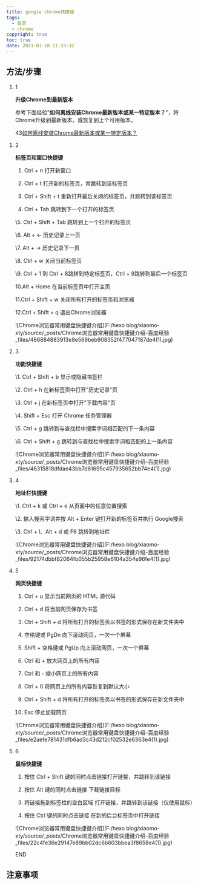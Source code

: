 ```yaml
---
title: google chrome快捷键
tags:
  - 目录
  - chrome
copyright: true
toc: true
date: 2021-07-10 11:33:32
---
```


## 方法/步骤

1. 1

   **升级Chrome到最新版本**

   参考下面经验"**如何离线安装Chrome最新版本或某一特定版本？**"，将Chrome升级到最新版本，或恢复到上个可用版本。

   

   43[如何离线安装Chrome最新版本或某一特定版本？](https://jingyan.baidu.com/article/8ebacdf00a711649f65cd5e5.html)

<!--more-->

1. 2

   **标签页和窗口快捷键**

   1.  Ctrl + n 打开新窗口

   2.  Ctrl + t 打开新的标签页，并跳转到该标签页

   3.  Ctrl + Shift + t 重新打开最后关闭的标签页，并跳转到该标签页

   4.  Ctrl + Tab 跳转到下一个打开的标签页

   \5. Ctrl + Shift + Tab 跳转到上一个打开的标签页

   \6. Alt + ← 历史记录上一页

   \7. Alt + → 历史记录下一页

   \8. Ctrl + w 关闭当前标签页

   \9. Ctrl + 1 到 Ctrl + 8跳转到特定标签页，Ctrl + 9跳转到最后一个标签页

   10.Alt + Home 在当前标签页中打开主页

   11.Ctrl + Shift + w 关闭所有打开的标签页和浏览器

   12.Ctrl + Shift + q 退出Chrome浏览器

   

   ![Chrome浏览器常用键盘快捷键介绍](F:/hexo blog/xiaomo-xty/source/_posts/Chrome浏览器常用键盘快捷键介绍-百度经验_files/486884883913e8e569beb908352f477047187de4(1).jpg)

2. 3

   **功能快捷键**

   \1. Ctrl + Shift + b 显示或隐藏书签栏

   \2. Ctrl + h 在新标签页中打开"历史记录"页

   \3. Ctrl + j 在新标签页中打开"下载内容"页

   \4. Shift + Esc 打开 Chrome 任务管理器

   \5. Ctrl + g 跳转到与查找栏中搜索字词相匹配的下一条内容

   \6. Ctrl + Shift + g 跳转到与查找栏中搜索字词相匹配的上一条内容

   

   ![Chrome浏览器常用键盘快捷键介绍](F:/hexo blog/xiaomo-xty/source/_posts/Chrome浏览器常用键盘快捷键介绍-百度经验_files/46315818dfdae43bb7d61695c457935652bb74e4(1).jpg)

3. 4

   **地址栏快捷键**

   \1. Ctrl + k 或 Ctrl + e 从页面中的任意位置搜索

   \2. 输入搜索字词并按 Alt + Enter 键打开新的标签页并执行 Google搜索

   \3. Ctrl + l、Alt + d 或 F6 跳转到地址栏

   ![Chrome浏览器常用键盘快捷键介绍](F:/hexo blog/xiaomo-xty/source/_posts/Chrome浏览器常用键盘快捷键介绍-百度经验_files/92174dbbf82064fb055b25958e6104a354e96fe4(1).jpg)

4. 5

   **网页快捷键**

   1. Ctrl + u 显示当前网页的 HTML 源代码

   2. Ctrl + d 将当前网页保存为书签

   3. Ctrl + Shift + d 将所有打开的标签页以书签的形式保存在新文件夹中

   4. 空格键或 PgDn 向下滚动网页，一次一个屏幕

   5. Shift + 空格键或 PgUp  向上滚动网页，一次一个屏幕

   6. Ctrl 和 + 放大网页上的所有内容

   7. Ctrl 和 - 缩小网页上的所有内容

   8. Ctrl + 0 将网页上的所有内容恢复到默认大小

   9. Ctrl + Shift + d 将所有打开的标签页以书签的形式保存在新文件夹中

   10. Esc 停止加载网页

   ![Chrome浏览器常用键盘快捷键介绍](F:/hexo blog/xiaomo-xty/source/_posts/Chrome浏览器常用键盘快捷键介绍-百度经验_files/e2aefe781431dfb6ad3c43d212cf02532e6363e4(1).jpg)

5. 6

   **鼠标快捷键**

   1. 按住 Ctrl + Shift 键的同时点击链接打开链接，并跳转到该链接

   2. 按住 Alt 键的同时点击链接 下载链接目标

   3. 将链接拖到标签栏的空白区域 打开链接，并跳转到该链接（仅使用鼠标）

   4. 按住 Ctrl 键的同时点击链接 在新的后台标签页中打开链接

   ![Chrome浏览器常用键盘快捷键介绍](F:/hexo blog/xiaomo-xty/source/_posts/Chrome浏览器常用键盘快捷键介绍-百度经验_files/22c4fe36e29147e89bb02dc6b603bbea3f8658e4(1).jpg)

   END

## 注意事项